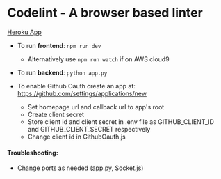 # Codelint - A browser based linter

[Heroku App](http://codelint.herokuapp.com/)

- To run **frontend**: `npm run dev`
    - Alternatively use `npm run watch` if on AWS cloud9
- To run **backend**: `python app.py`

- To enable Github Oauth create an app at: <https://github.com/settings/applications/new>
    - Set homepage url and callback url to app's root
    - Create client secret
    - Store client id and client secret in .env file as GITHUB\_CLIENT\_ID and GITHUB\_CLIENT\_SECRET respectively
    - Change client id in GithubOauth.js

#### Troubleshooting:
- Change ports as needed (app.py, Socket.js)
